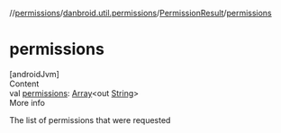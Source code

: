 //[permissions](../../index.md)/[danbroid.util.permissions](../index.md)/[PermissionResult](index.md)/[permissions](permissions.md)



# permissions  
[androidJvm]  
Content  
val [permissions](permissions.md): [Array](https://kotlinlang.org/api/latest/jvm/stdlib/kotlin/-array/index.html)<out [String](https://kotlinlang.org/api/latest/jvm/stdlib/kotlin/-string/index.html)>  
More info  


The list of permissions that were requested

  



